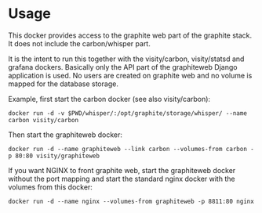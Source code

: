 # Usage

This docker provides access to the graphite web part of the graphite stack. It does not include the carbon/whisper part.

It is the intent to run this together with the visity/carbon, visity/statsd and grafana dockers. Basically only the API part of the graphiteweb Django application is used. No users are created on graphite web and no volume is mapped for the database storage.

Example, first start the carbon docker (see also visity/carbon):

	docker run -d -v $PWD/whisper/:/opt/graphite/storage/whisper/ --name carbon visity/carbon
	
Then start the graphiteweb docker:

	docker run -d --name graphiteweb --link carbon --volumes-from carbon -p 80:80 visity/graphiteweb

If you want NGINX to front graphite web, start the graphiteweb docker without the port mapping and start the standard nginx docker with the volumes from this docker:

	docker run -d --name nginx --volumes-from graphiteweb -p 8811:80 nginx
	